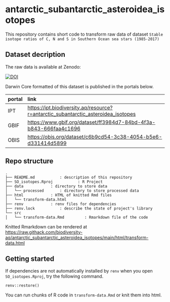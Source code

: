 # antarctic\_subantarctic\_asteroidea\_isotopes


This repository contains short code to transform raw data of dataset `Stable isotope ratios of C, N and S in Southern Ocean sea stars (1985-2017)`


## Dataset decription

The raw data is available at Zenodo:

[![DOI](https://zenodo.org/badge/DOI/10.5281/zenodo.5041318.svg)](https://doi.org/10.5281/zenodo.5041318)

Darwin Core formatted of this dataset is published in the portals below. 

portal | link
:-- | :--
IPT | https://ipt.biodiversity.aq/resource?r=antarctic_subantarctic_asteroidea_isotopes
GBIF | https://www.gbif.org/dataset/ff3984d7-84bd-4f3a-b843-666faa4c1696
OBIS | https://obis.org/dataset/c6b9cd54-3c38-4054-b5e6-d331414d5899

## Repo structure

```
.
├── README.md 			: description of this repository
├── SO_isotopes.Rproj	        : R Project
├── data			: directory to store data
│   └── processed		: directory to store processed data
├── html			: HTML of knitted Rmd files
│   └── transform-data.html	
├── renv 			: renv files for dependencies
├── renv.lock			: describe the state of project's library
└── src
│   └── transform-data.Rmd	       : Rmarkdown file of the code
```

Knitted Rmarkdown can be rendered at https://raw.githack.com/biodiversity-aq/antarctic_subantarctic_asteroidea_isotopes/main/html/transform-data.html

## Getting started

If dependencies are not automatically installed by `renv` when you open `SO_isotopes.Rproj`, try the following command.

```{r}
renv::restore()
```
You can run chunks of R code in `transform-data.Rmd` or knit them into html.
